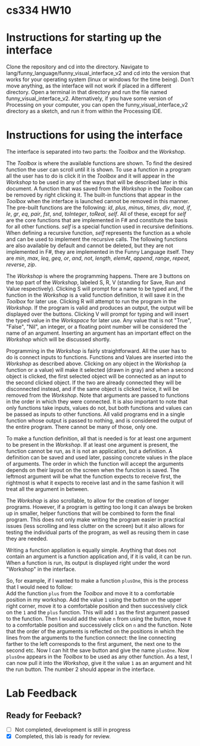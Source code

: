 # cs334 HW10

# Instructions for starting up the interface

Clone the repository and cd into the directory. Navigate to lang/funny_language/funny_visual_interface_v2 and cd into the version that works for your operating system (linux or windows for the time being). Don't move anything, as the interface will not work if placed in a different directory. Open a terminal in that directory and run the file named funny_visual_interface_v2. Alternatively, if you have some version of Processing on your computer, you can open the funny_visual_interface_v2 directory as a sketch, and run it from within the Processing IDE.

# Instructions for using the interface

The interface is separated into two parts: the _Toolbox_ and the _Workshop_.

The _Toolbox_ is where the available functions are shown. To find the desired function the user can scroll until it is shown. To use a function in a program all the user has to do is click it in the _Toolbox_ and it will appear in the _Workshop_ to be used in any of the ways that will be described later in this document. A function that was saved from the _Workshop_ in the _Toolbox_ can be removed by right clicking it. The built-in functions that appear in the _Toolbox_ when the interface is launched cannot be removed in this manner. The pre-built functions are the following: _id_, _plus_, _minus_, _times_, _div_, _mod_, _if_, _le_, _gr_, _eq_, _pair_, _fst_, _snd_, _toInteger_, _toReal_, _self_. All of these, except for _self_ are the core functions that are implemented in F\# and constitute the basis for all other functions. _self_ is a special function used in recursive definitions. When defining a recursive function, _self_ represents the function as a whole and can be used to implement the recursive calls. The following functions are also available by default and cannot be deleted, but they are not implemented in F\#, they are implemented in the Funny Language itself. They are _min_, _max_, _leq_, _geq_, _or_, _and_, _not_, _length_, _elemAt_, _append_, _range_, _repeat_, _reverse_, _zip_.

The _Workshop_ is where the programming happens. There are 3 buttons on the top part of the _Workshop_, labeled S, R, V (standing for Save, Run and Value respectively). Clicking S will prompt for a name to be typed and, if the function in the _Workshop_ is a valid function definition, it will save it in the _Toolbox_ for later use. Clicking R will attempt to run the program in the _Workshop_. If the program is valid and produces an output, the output will be displayed over the buttons. Clicking V will prompt for typing and will insert the typed value in the _Workspace_ for later use. Any value that is not "True", "False", "Nil", an integer, or a floating point number will be considered the name of an argument. Inserting an argument has an important effect on the _Workshop_ which will be discussed shortly.   

Programming in the _Workshop_ is fairly straightforward. All the user has to do is connect inputs to functions. Functions and Values are inserted into the _Workshop_ as described above. Clicking on any object in the _Workshop_ (a function or a value) will make it selected (drawn in gray) and when a second object is clicked, the first selected object will be connected as an input to the second clicked object. If the two are already connected they will be disconnected instead, and if the same object is clicked twice, it will be removed from the _Workshop_. Note that arguments are passed to functions in the order in which they were connected. It is also important to note that only functions take inputs, values do not, but both functions and values can be passed as inputs to other functions. All valid programs end in a single function whose output is passed to nothing, and is considered the output of the entire program. There cannot be many of those, only one.

To make a function definition, all that is needed is for at least one argument to be present in the _Workshop_. If at least one argument is present, the function cannot be run, as it is not an application, but a definition. A definition can be saved and used later, passing concrete values in the place of arguments. The order in which the function will accept the arguments depends on their layout on the screen when the function is saved. The leftmost argument will be what the function expects to receive first, the rightmost is what it expects to receive last and in the same fashion it will treat all the argument in between.   

The _Workshop_ is also scrollable, to allow for the creation of longer programs. However, if a program is getting too long it can always be broken up in smaller, helper functions that will be combined to form the final program. This does not only make writing the program easier in practical issues (less scrolling and less clutter on the screen) but it also allows for testing the individual parts of the program, as well as reusing them in case they are needed.

Writing a function appliation is equally simple. Anything that does not contain an argument is a function application and, if it is valid, it can be run. When a function is run, its output is displayed right under the word "Workshop" in the interface.

So, for example, if I wanted to make a function ```plusOne```, this is the process that I would need to follow:  
Add the function ```plus``` from the _Toolbox_ and move it to a comfortable position in my workshop. Add the value ```1``` using the button on the upper right corner, move it to a comfortable position and then successively click on the ```1``` and the ```plus``` function. This will add ```1``` as the first argument passed to the function. Then I would add the value ```n``` from using the button, move it to a comfortable position and successively click on ```n``` and the function. Note that the order of the arguments is reflected on the positions in which the lines from the arguments to the function connect: the line connecting farther to the left corresponds to the first argument, the next one to the second etc. Now I can hit the save button and give the name ```plusOne```. Now ```plusOne``` appears in the _Toolbox_ to be used as any other function. As a test, I can now pull it into the _Workshop_, give it the value ```1``` as an argument and hit the run button. The number 2 should appear in the interface.

# Lab Feedback

## Ready for Feeback?
 - [ ] Not completed, development is still in progress
 - [x] Completed, this lab is ready for review.
